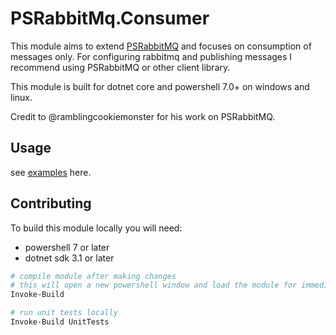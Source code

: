 # PSRabbitMq.Consumer
This module aims to extend [PSRabbitMQ](https://github.com/RamblingCookieMonster/PSRabbitMq) and focuses on consumption of messages only. For configuring rabbitmq and publishing messages I recommend using PSRabbitMQ or other client library.

This module is built for dotnet core and powershell 7.0+ on windows and linux.

Credit to @ramblingcookiemonster for his work on PSRabbitMQ.

## Usage
see [examples](./examples) here.

## Contributing
To build this module locally you will need:
- powershell 7 or later
- dotnet sdk 3.1 or later

```powershell
# compile module after making changes
# this will open a new powershell window and load the module for immediate use
Invoke-Build

# run unit tests locally
Invoke-Build UnitTests
```